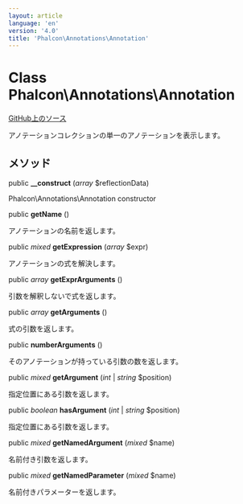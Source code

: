 ```yaml
---
layout: article
language: 'en'
version: '4.0'
title: 'Phalcon\Annotations\Annotation'
---
```

# Class **Phalcon\Annotations\Annotation**

<a href="https://github.com/phalcon/cphalcon/tree/v4.0.0/phalcon/annotations/annotation.zep" class="btn btn-default btn-sm">GitHub上のソース</a>

アノテーションコレクションの単一のアノテーションを表示します。

## メソッド

public **__construct** (*array* $reflectionData)

Phalcon\Annotations\Annotation constructor

public **getName** ()

アノテーションの名前を返します。

public *mixed* **getExpression** (*array* $expr)

アノテーションの式を解決します。

public *array* **getExprArguments** ()

引数を解釈しないで式を返します。

public *array* **getArguments** ()

式の引数を返します。

public **numberArguments** ()

そのアノテーションが持っている引数の数を返します。

public *mixed* **getArgument** (*int* | *string* $position)

指定位置にある引数を返します。

public *boolean* **hasArgument** (*int* | *string* $position)

指定位置にある引数を返します。

public *mixed* **getNamedArgument** (*mixed* $name)

名前付き引数を返します。

public *mixed* **getNamedParameter** (*mixed* $name)

名前付きパラメーターを返します。
